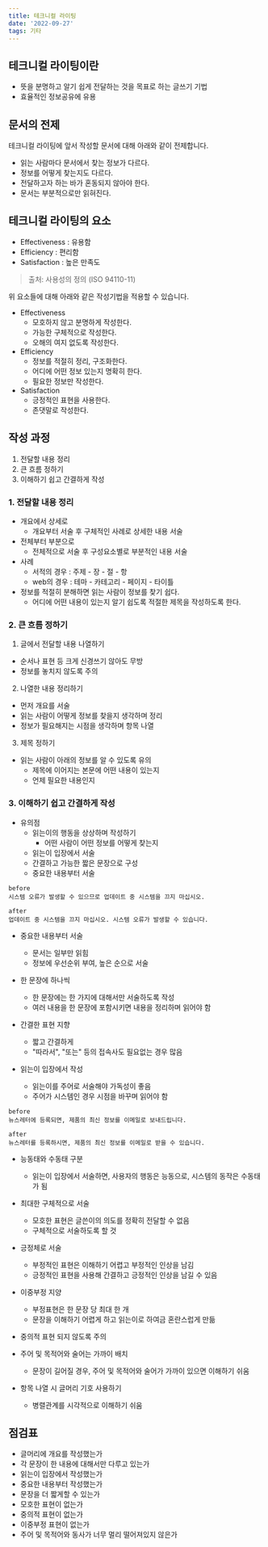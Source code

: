```yaml
---
title: 테크니컬 라이팅
date: '2022-09-27'
tags: 기타
---
```


## 테크니컬 라이팅이란
- 뜻을 분명하고 알기 쉽게 전달하는 것을 목표로 하는 글쓰기 기법
- 효율적인 정보공유에 유용

## 문서의 전제
테크니컬 라이팅에 앞서 작성할 문서에 대해 아래와 같이 전제합니다.
- 읽는 사람마다 문서에서 찾는 정보가 다르다.
- 정보를 어떻게 찾는지도 다르다.
- 전달하고자 하는 바가 혼동되지 않아야 한다.
- 문서는 부분적으로만 읽혀진다.

## 테크니컬 라이팅의 요소
- Effectiveness : 유용함
- Efficiency : 편리함
- Satisfaction : 높은 만족도
> 출처: 사용성의 정의 (ISO 94110-11)

위 요소들에 대해 아래와 같은 작성기법을 적용할 수 있습니다.
- Effectiveness
  - 모호하지 않고 분명하게 작성한다.
  - 가능한 구체적으로 작성한다.
  - 오해의 여지 없도록 작성한다.
- Efficiency
  - 정보를 적절히 정리, 구조화한다.
  - 어디에 어떤 정보 있는지 명확히 한다.
  - 필요한 정보만 작성한다.
- Satisfaction
  - 긍정적인 표현을 사용한다.
  - 존댓말로 작성한다.

## 작성 과정
1. 전달할 내용 정리
2. 큰 흐름 정하기
3. 이해하기 쉽고 간결하게 작성


### 1. 전달할 내용 정리
- 개요에서 상세로
  - 개요부터 서술 후 구체적인 사례로 상세한 내용 서술
- 전체부터 부분으로
  - 전체적으로 서술 후 구성요소별로 부분적인 내용 서술
- 사례
  - 서적의 경우 : 주제 - 장 - 절 - 항
  - web의 경우 : 테마 - 카테고리 - 페이지 - 타이틀
- 정보를 적절히 분해하면 읽는 사람이 정보를 찾기 쉽다.
  - 어디에 어떤 내용이 있는지 알기 쉽도록 적절한 제목을 작성하도록 한다.


### 2. 큰 흐름 정하기
1. 글에서 전달할 내용 나열하기
  - 순서나 표현 등 크게 신경쓰기 않아도 무방
  - 정보를 놓치지 않도록 주의

2. 나열한 내용 정리하기
  - 먼저 개요를 서술
  - 읽는 사람이 어떻게 정보를 찾을지 생각하며 정리
  - 정보가 필요해지는 시점을 생각하며 항목 나열

3. 제목 정하기
  - 읽는 사람이 아래의 정보를 알 수 있도록 유의
    - 제목에 이어지는 본문에 어떤 내용이 있는지
    - 언제 필요한 내용인지


### 3. 이해하기 쉽고 간결하게 작성
- 유의점
  - 읽는이의 행동을 상상하며 작성하기
    - 어떤 사람이 어떤 정보를 어떻게 찾는지
  - 읽는이 입장에서 서술
  - 간결하고 가능한 짧은 문장으로 구성
  - 중요한 내용부터 서술
```
before
시스템 오류가 발생할 수 있으므로 업데이트 중 시스템을 끄지 마십시오.

after
업데이트 중 시스템을 끄지 마십시오. 시스템 오류가 발생할 수 있습니다.
```

- 중요한 내용부터 서술
  - 문서는 일부만 읽힘
  - 정보에 우선순위 부여, 높은 순으로 서술

- 한 문장에 하나씩
  - 한 문장에는 한 가지에 대해서만 서술하도록 작성
  - 여러 내용을 한 문장에 포함시키면 내용을 정리하며 읽어야 함

- 간결한 표현 지향
  - 짧고 간결하게
  - "따라서", "또는" 등의 접속사도 필요없는 경우 많음

- 읽는이 입장에서 작성
  - 읽는이를 주어로 서술해야 가독성이 좋음
  - 주어가 시스템인 경우 시점을 바꾸며 읽어야 함
```
before
뉴스레터에 등록되면, 제품의 최신 정보를 이메일로 보내드립니다.

after
뉴스레터를 등록하시면, 제품의 최신 정보를 이메일로 받을 수 있습니다.
```

- 능동태와 수동태 구분
  - 읽는이 입장에서 서술하면, 사용자의 행동은 능동으로, 시스템의 동작은 수동태가 됨

- 최대한 구체적으로 서술
  - 모호한 표현은 글쓴이의 의도를 정확히 전달할 수 없음
  - 구체적으로 서술하도록 할 것

- 긍정체로 서술
  - 부정적인 표현은 이해하기 어렵고 부정적인 인상을 남김
  - 긍정적인 표현을 사용해 간결하고 긍정적인 인상을 남길 수 있음

- 이중부정 지양
  - 부정표현은 한 문장 당 최대 한 개
  - 문장을 이해하기 어렵게 하고 읽는이로 하여금 혼란스럽게 만듦

- 중의적 표현 되지 않도록 주의

- 주어 및 목적어와 술어는 가까이 배치
  - 문장이 길어질 경우, 주어 및 목적어와 술어가 가까이 있으면 이해하기 쉬움

- 항목 나열 시 글머리 기호 사용하기
  - 병렬관계를 시각적으로 이해하기 쉬움


## 점검표
- 글머리에 개요를 작성했는가
- 각 문장이 한 내용에 대해서만 다루고 있는가
- 읽는이 입장에서 작성했는가
- 중요한 내용부터 작성했는가
- 문장을 더 짧게할 수 있는가
- 모호한 표현이 없는가
- 중의적 표현이 없는가
- 이중부정 표현이 없는가
- 주어 및 목적어와 동사가 너무 멀리 떨어져있지 않은가




